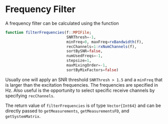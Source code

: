 # Frequency Filter

A frequency filter can be calculated using the function
```julia
function filterFrequencies(f::MPIFile;
                           SNRThresh=-1,
                           minFreq=0, maxFreq=rxBandwidth(f),
                           recChannels=1:rxNumChannels(f),
                           sortBySNR=false,
                           numUsedFreqs=-1,
                           stepsize=1,
                           maxMixingOrder=-1,
                           sortByMixFactors=false)
```
Usually one will apply an SNR threshold `SNRThresh > 1.5` and a `minFreq` that
is larger than the excitation frequencies. The frequencies are specified in Hz.
Also useful is the opportunity to select specific receive channels by specifying
`recChannels`.

The return value of `filterFrequencies` is of type `Vector{Int64}` and can be directly
passed to `getMeasurements`, `getMeasurementsFD`, and `getSystemMatrix`.
